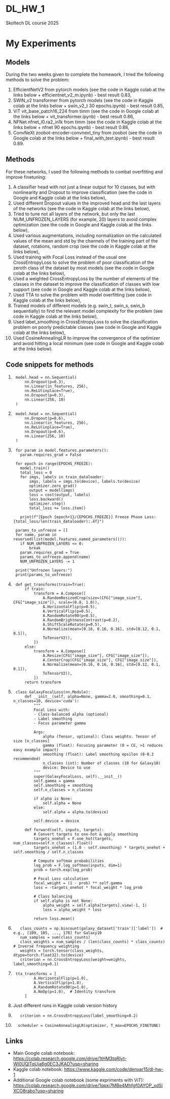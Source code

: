 # DL_HW_1
Skoltech DL course 2025


# My Experiments

## Models

During the two weeks given to complete the homework, I tried the following methods to solve the problem:

1.   EfficientNetV2 from pytorch models (see the code in Kaggle colab at the links below + efficientnet_v2_m.ipynb) - best result 0.83,
2.   SWIN_v2 transformer from pytorch models (see the code in Kaggle colab at the links below + swin_v2_t 30 epochs.ipynb) - best result 0.85,
3.   ViT vit_base_patch16_224 from timm (see the code in Google colab at the links below + vit_transformer.ipynb) - best result 0.86,
4.   NFNet nfnet_l0.ra2_in1k from timm (see the code in Kaggle colab at the links below + nfnet 90 epochs.ipynb) - best result 0.88,
5.   ConvNeXt zoobot-encoder-convnext_tiny from zoobot (see the code in Google colab at the links below + final_with_text.ipynb) - best result 0.89.

## Methods

For these networks, I used the following methods to combat overfitting and improve finetuning:



1.   A classifier head with not just a linear output for 10 classes, but with nonlinearity and Dropout to improve classification (see the code in Google and Kaggle colab at the links below),
2.   Used different Dropout values ​​in the improved head and the last layers of the networks (see the code in Kaggle colab at the links below),
3.   Tried to tune not all layers of the network, but only the last NUM_UNFROZEN_LAYERS (for example, 20) layers to avoid complex optimization (see the code in Google and Kaggle colab at the links below),
4.   Used various augmentations, including normalization on the calculated values ​​of the mean and std by the channels of the training part of the dataset, rotations, random crop (see the code in Kaggle colab at the links below),
5.   Used training with Focal Loss instead of the usual one CrossEntropyLoss to solve the problem of poor classification of the zeroth class of the dataset by most models (see the code in Google colab at the links below),
6.   Used a weighted CrossEntropyLoss by the number of elements of the classes in the dataset to improve the classification of classes with low support (see code in Google and Kaggle colab at the links below),
7.   Used TTA to solve the problem with model overfitting (see code in Kaggle colab at the links below),
8.   Trained models of different models (e.g. swin_t, swin_s, swin_b sequentially) to find the relevant model complexity for the problem (see code in Kaggle colab at the links below),
9.   Used label_smoothing in CrossEntropyLoss to solve the classification problem on poorly predictable classes (see code in Google and Kaggle colab at the links below),
10.  Used CosineAnnealingLR to improve the convergence of the optimizer and avoid hitting a local minimum (see code in Google and Kaggle colab at the links below).

## Code snippets for methods



1. 
        model.head = nn.Sequential(
            nn.Dropout(p=0.3),
            nn.Linear(in_features, 256),
            nn.ReLU(inplace=True),
            nn.Dropout(p=0.3),
            nn.Linear(256, 10)
        )
2.  
        model.head = nn.Sequential(
            nn.Dropout(p=0.6),
            nn.Linear(in_features, 256),
            nn.ReLU(inplace=True),
            nn.Dropout(p=0.6),
            nn.Linear(256, 10)
        )
3. 
        for param in model.features.parameters():
          param.requires_grad = False

        for epoch in range(EPOCHS_FREEZE):
          model.train()
          total_loss = 0
          for imgs, labels in train_dataloader:
              imgs, labels = imgs.to(device), labels.to(device)
              optimizer.zero_grad()
              output = model(imgs)
              loss = cost(output, labels)
              loss.backward()
              optimizer.step()
              total_loss += loss.item()

          print(f"[Epoch {epoch+1}/{EPOCHS_FREEZE}] Freeze Phase Loss: {total_loss/len(train_dataloader):.4f}")

        params_to_unfreeze = []
        for name, param in reversed(list(model.features.named_parameters())):
          if NUM_UNFROZEN_LAYERS <= 0:
              break
          param.requires_grad = True
          params_to_unfreeze.append(name)
          NUM_UNFROZEN_LAYERS -= 1

        print("Unfrozen layers:")
        print(params_to_unfreeze)
4.  
        def get_transforms(train=True):
            if train:
                transform = A.Compose([
                    A.RandomResizedCrop(size=(CFG["image_size"], CFG["image_size"]), scale=(0.8, 1.0)),
                    A.HorizontalFlip(p=0.5),
                    A.VerticalFlip(p=0.5),
                    A.RandomRotate90(p=0.5),
                    A.RandomBrightnessContrast(p=0.2),
                    A.ShiftScaleRotate(p=0.5),
                    A.Normalize(mean=[0.16, 0.16, 0.16], std=[0.12, 0.1, 0.1]),
                    ToTensorV2(),
                ])
            else:
                transform = A.Compose([
                    A.Resize(CFG["image_size"], CFG["image_size"]),
                    A.CenterCrop(CFG["image_size"], CFG["image_size"]),
                    A.Normalize(mean=[0.16, 0.16, 0.16], std=[0.12, 0.1, 0.1]),
                    ToTensorV2(),
                ])
            return transform
5.  
        class GalaxyFocalLoss(nn.Module):
            def __init__(self, alpha=None, gamma=2.0, smoothing=0.1, n_classes=10, device='cuda'):
                """
                Focal Loss with:
                - Class-balanced alpha (optional)
                - Label smoothing
                - Focus parameter gamma

                Args:
                    alpha (Tensor, optional): Class weights. Tensor of size [n_classes]
                    gamma (float): Focusing parameter (0 = CE, >1 reduces easy example impact)
                    smoothing (float): Label smoothing epsilon (0-0.2 recommended)
                    n_classes (int): Number of classes (10 for Galaxy10)
                    device: Device to use
                """
                super(GalaxyFocalLoss, self).__init__()
                self.gamma = gamma
                self.smoothing = smoothing
                self.n_classes = n_classes

                if alpha is None:
                    self.alpha = None
                else:
                    self.alpha = alpha.to(device)

                self.device = device

            def forward(self, inputs, targets):
                # Convert targets to one-hot & apply smoothing
                targets_onehot = F.one_hot(targets, num_classes=self.n_classes).float()
                targets_onehot = (1.0 - self.smoothing) * targets_onehot + self.smoothing / self.n_classes

                # Compute softmax probabilities
                log_prob = F.log_softmax(inputs, dim=1)
                prob = torch.exp(log_prob)

                # Focal Loss calculation
                focal_weight = (1 - prob) ** self.gamma
                loss = -targets_onehot * focal_weight * log_prob

                # Class balancing
                if self.alpha is not None:
                    alpha_weight = self.alpha[targets].view(-1, 1)
                    loss = alpha_weight * loss

                return loss.mean()   
6.  
          class_counts = np.bincount(galaxy_dataset['train']['label'])  # e.g., [109, 185, ..., 178] for Galaxy10
          num_samples = sum(class_counts)
          class_weights = num_samples / (len(class_counts) * class_counts)  # Inverse frequency weighting
          weights = torch.tensor(class_weights, dtype=torch.float32).to(device)
          criterion = nn.CrossEntropyLoss(weight=weights, label_smoothing=0.1)
7. 
        tta_transforms = [
                A.HorizontalFlip(p=1.0),
                A.VerticalFlip(p=1.0),
                A.RandomRotate90(p=1.0),
                A.NoOp(p=1.0),  # Identity transform
            ]
8.    Just different runs in Kaggle colab version history
9. 
          criterion = nn.CrossEntropyLoss(label_smoothing=0.2)
10.
          scheduler = CosineAnnealingLR(optimizer, T_max=EPOCHS_FINETUNE)


## Links



*   Main Google colab notebook: https://colab.research.google.com/drive/1tHM3tqRIyt-Wl0UQlTqUja6g0EC3JKAD?usp=sharing
*   Kaggle colab notebook: https://www.kaggle.com/code/denvar15/dl-hw-1
*   Additional Google colab notebook (some expriments with ViT): https://colab.research.google.com/drive/1qpxi7MBe4Mhfgf0AYOP_xdSiXCO8rabo?usp=sharing


